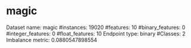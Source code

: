 # magic
Dataset name: magic
#instances: 19020
#features: 10
  #binary_features: 0
  #integer_features: 0
  #float_features: 10
Endpoint type: binary
#Classes: 2
Imbalance metric: 0.0880547898554
